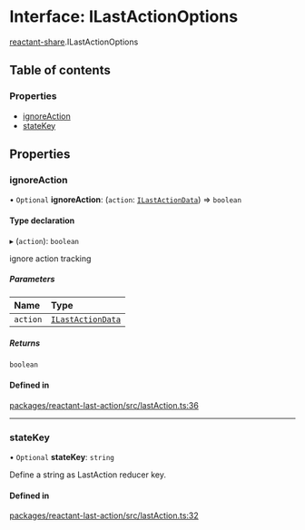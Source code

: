 # Interface: ILastActionOptions

[reactant-share](../modules/reactant_share.md).ILastActionOptions

## Table of contents

### Properties

- [ignoreAction](reactant_share.ILastActionOptions.md#ignoreaction)
- [stateKey](reactant_share.ILastActionOptions.md#statekey)

## Properties

### ignoreAction

• `Optional` **ignoreAction**: (`action`: [`ILastActionData`](../modules/reactant_share.md#ilastactiondata)) => `boolean`

#### Type declaration

▸ (`action`): `boolean`

ignore action tracking

##### Parameters

| Name | Type |
| :------ | :------ |
| `action` | [`ILastActionData`](../modules/reactant_share.md#ilastactiondata) |

##### Returns

`boolean`

#### Defined in

[packages/reactant-last-action/src/lastAction.ts:36](https://github.com/unadlib/reactant/blob/f66dad8a/packages/reactant-last-action/src/lastAction.ts#L36)

___

### stateKey

• `Optional` **stateKey**: `string`

Define a string as LastAction reducer key.

#### Defined in

[packages/reactant-last-action/src/lastAction.ts:32](https://github.com/unadlib/reactant/blob/f66dad8a/packages/reactant-last-action/src/lastAction.ts#L32)
